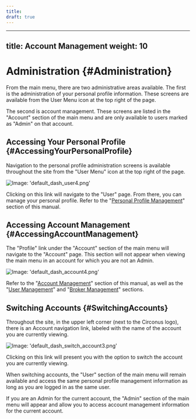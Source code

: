```yaml
---
title:
draft: true
---
```


---
title: Account Management
weight: 10
---

# Administration {#Administration}
From the main menu, there are two administrative areas available.  The first is the administration of your personal profile information. These screens are available from the User Menu icon at the top right of the page.

The second is account management. These screens are listed in the "Account" section of the main menu and are only available to users marked as "Admin" on that account.


## Accessing Your Personal Profile {#AccessingYourPersonalProfile}
Navigation to the personal profile administration screens is available throughout the site from the "User Menu" icon at the top right of the page.

![Image: 'default_dash_user4.png'](/images/circonus/default_dash_user4.png)

Clicking on this link will navigate to the "User" page. From there, you can manage your personal profile. Refer to the "[Personal Profile Management](/Administration/Profile.md)" section of this manual.


## Accessing Account Management {#AccessingAccountManagement}
The "Profile" link under the "Account" section of the main menu will navigate to the "Account" page. This section will not appear when viewing the main menu in an account for which you are not an Admin.

![Image: 'default_dash_account4.png'](/images/circonus/default_dash_account4.png)

Refer to the "[Account Management](/Administration/Account.md)" section of this manual, as well as the "[User Management](/Administration/Account/Users.md)" and "[Broker Management](/Administration/Account/BrokerManagement.md)" sections.


## Switching Accounts {#SwitchingAccounts}
Throughout the site, in the upper left corner (next to the Circonus logo), there is an Account navigation link, labeled with the name of the account you are currently viewing.

![Image: 'default_dash_switch_account3.png'](/images/circonus/default_dash_switch_account3.png)

Clicking on this link will present you with the option to switch the account you are currently viewing.

When switching accounts, the "User" section of the main menu will remain available and access the same personal profile management information as long as you are logged in as the same user.

If you are an Admin for the current account, the "Admin" section of the main menu will appear and allow you to access account management information for the current account.
